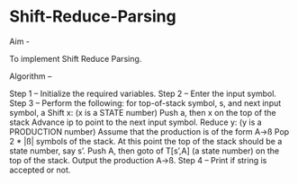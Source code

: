 # Shift-Reduce-Parsing

Aim -

To implement Shift Reduce Parsing.

Algorithm –

Step 1 – Initialize the required variables. 
Step 2 – Enter the input symbol. 
Step 3 – Perform the following: 
for top-of-stack symbol, s, and next input symbol, a 
Shift x: (x is a STATE number) 
Push a, then x on the top of the stack 
Advance ip to point to the next input symbol. 
Reduce y: (y is a PRODUCTION number) 
Assume that the production is of the form A→ß 
Pop 2 * |ß| symbols of the stack. 
At this point the top of the stack should be a state number, say s’. 
Push A, then goto of T[s’,A] (a state number) on the top of the stack. Output the production A→ß. 
Step 4 – Print if string is accepted or not.
